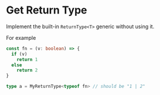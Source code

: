 # Get Return Type

Implement the built-in `ReturnType<T>` generic without using it.

For example

```typescript
const fn = (v: boolean) => {
  if (v)
    return 1
  else
    return 2
}

type a = MyReturnType<typeof fn> // should be "1 | 2"
```
